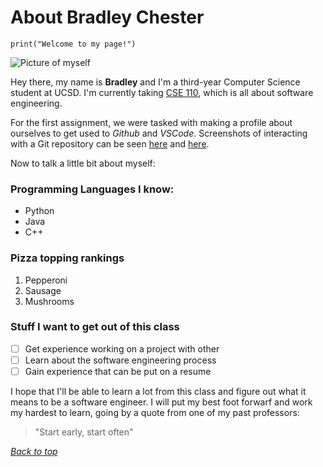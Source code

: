 # About Bradley Chester

```
print("Welcome to my page!")
```

![Picture of myself](https://avatars.githubusercontent.com/u/68435346?v=4)

Hey there, my name is **Bradley** and I'm a third-year Computer Science student at UCSD. I'm currently taking [CSE 110](https://catalog.ucsd.edu/courses/CSE.html), which is all about software engineering.

For the first assignment, we were tasked with making a profile about ourselves to get used to *Github* and *VSCode*. Screenshots of interacting with a Git repository can be seen [here](screenshots/terminal.png) and [here](screenshots/vscode.png).

Now to talk a little bit about myself:

### Programming Languages I know:
- Python
- Java
- C++

### Pizza topping rankings
1. Pepperoni
2. Sausage
3. Mushrooms

### Stuff I want to get out of this class
- [ ] Get experience working on a project with other
- [ ] Learn about the software engineering process
- [ ] Gain experience that can be put on a resume

I hope that I'll be able to learn a lot from this class and figure out what it means to be a software engineer. I will put my best foot forwarf and work my hardest to learn, going by a quote from one of my past professors:
> "Start early, start often"

[*Back to top*](#about-bradley-chester)
